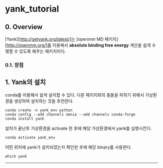 # yank_tutorial
## 0. Overview 
[Yank][http://getyank.org/latest/]는 [openmm MD 패키지][http://openmm.org/]를 이용해서 **absolute binding free energy** 계산을 쉽게 수행할 수 있도록 해주는 패키지이다. 
### 0.1. 장점


## 1. Yank의 설치
conda를 이용해서 쉽게 설치할 수 있다.
다른 패키지와의 충돌을 피하기 위해서 가상환경을 생성하여 설치하는 것을 추천한다. 
    
    conda create -n yank_env python 
    conda config --add channels omnia --add channels conda-forge
    conda install yank  
    
설치가 끝난후 가상환경을 activate 한 후에 해당 가상환경에서 yank를 실행시킨다. 
 
    conda activate yank_env
    
어떤 위치에 yank가 설치되었는지 확인한 후에 해당 binary를 사용한다. 

    which yank
    
****
